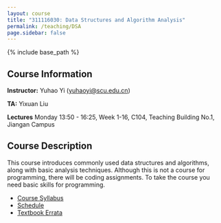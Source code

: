 ```yaml
---
layout: course
title: "311116030: Data Structures and Algorithm Analysis"
permalink: /teaching/DSA
page.sidebar: false
---
```


{% include base_path %}

## Course Information

**Instructor:** Yuhao Yi (yuhaoyi@scu.edu.cn)

**TA:** Yixuan Liu

**Lectures** Monday 13:50 - 16:25, Week 1-16, C104, Teaching Building No.1, Jiangan Campus

## Course Description

This course introduces commonly used data structures and algorithms, along with basic analysis techniques.
Although this is not a course for programming, there will be coding assignments. To take the course you need basic skills for programming.

- [Course Syllabus](https://kdocs.cn/l/cuDUqaqUpPpL)
- [Schedule](https://kdocs.cn/l/cgzWd0rcbUOj)
- [Textbook Errata](https://people.cs.vt.edu/~shaffer/Book/errata.html)
